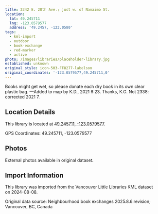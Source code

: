 ```yaml
---
title: 2342 E. 28th Ave.; just w. of Nanaimo St.
location:
  lat: 49.245711
  lng: -123.0579577
  address: '49.2457, -123.0580'
tags:
  - kml-import
  - outdoor
  - book-exchange
  - red-marker
  - active
photo: /images/libraries/placeholder-library.jpg
established: unknown
original_style: icon-503-FF8277-labelson
original_coordinates: '-123.0579577,49.245711,0'
---
```

Books might get wet, so please donate each dry book in its own clear plastic bag.
—Added to map by K.D., 2021 6 23. Thanks, K.G.
Not 2338: corrected 2021 7.

## Location Details

This library is located at [49.245711, -123.0579577](https://www.google.com/maps?q=49.245711,-123.0579577).

GPS Coordinates: 49.245711, -123.0579577

## Photos

External photos available in original dataset.

## Import Information

This library was imported from the Vancouver Little Libraries KML dataset on 2024-08-08.

Original data source: Neighbourhood book exchanges 2025.8.6.revision; Vancouver, BC, Canada

